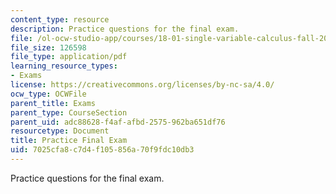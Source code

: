 ```yaml
---
content_type: resource
description: Practice questions for the final exam.
file: /ol-ocw-studio-app/courses/18-01-single-variable-calculus-fall-2006/7025cfa8c7d4f105856a70f9fdc10db3_prfinal.pdf
file_size: 126598
file_type: application/pdf
learning_resource_types:
- Exams
license: https://creativecommons.org/licenses/by-nc-sa/4.0/
ocw_type: OCWFile
parent_title: Exams
parent_type: CourseSection
parent_uid: adc88628-f4af-afbd-2575-962ba651df76
resourcetype: Document
title: Practice Final Exam
uid: 7025cfa8-c7d4-f105-856a-70f9fdc10db3
---
```

Practice questions for the final exam.